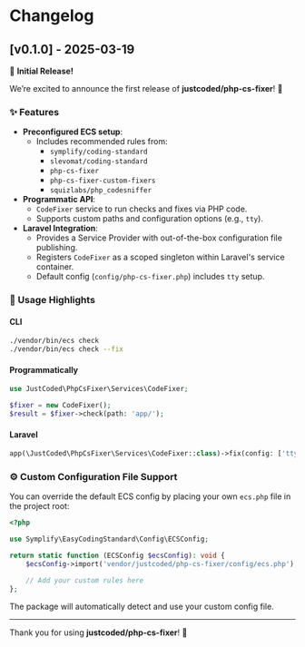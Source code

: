 # Changelog

## [v0.1.0] - 2025-03-19

🚀 **Initial Release!**

We’re excited to announce the first release of **justcoded/php-cs-fixer**! 🎉

### ✨ Features

- **Preconfigured ECS setup**:
    - Includes recommended rules from:
        - `symplify/coding-standard`
        - `slevomat/coding-standard`
        - `php-cs-fixer`
        - `php-cs-fixer-custom-fixers`
        - `squizlabs/php_codesniffer`
- **Programmatic API**:
    - `CodeFixer` service to run checks and fixes via PHP code.
    - Supports custom paths and configuration options (e.g., `tty`).
- **Laravel Integration**:
    - Provides a Service Provider with out-of-the-box configuration file publishing.
    - Registers `CodeFixer` as a scoped singleton within Laravel's service container.
    - Default config (`config/php-cs-fixer.php`) includes `tty` setup.

### 🔧 Usage Highlights

#### CLI

```bash
./vendor/bin/ecs check
./vendor/bin/ecs check --fix
```

#### Programmatically

```php
use JustCoded\PhpCsFixer\Services\CodeFixer;

$fixer = new CodeFixer();
$result = $fixer->check(path: 'app/');
```

#### Laravel

```php
app(\JustCoded\PhpCsFixer\Services\CodeFixer::class)->fix(config: ['tty' => true]);
```

### ⚙️ Custom Configuration File Support

You can override the default ECS config by placing your own `ecs.php` file in the project root:

```php
<?php

use Symplify\EasyCodingStandard\Config\ECSConfig;

return static function (ECSConfig $ecsConfig): void {
    $ecsConfig->import('vendor/justcoded/php-cs-fixer/config/ecs.php');

    // Add your custom rules here
};
```

The package will automatically detect and use your custom config file.

---

Thank you for using **justcoded/php-cs-fixer**! 🙌

